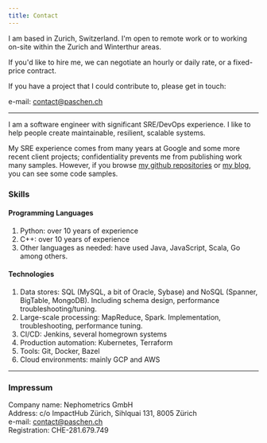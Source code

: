 ```yaml
---
title: Contact
---
```


I am based in Zurich, Switzerland. I'm open to remote work or to working on-site within the Zurich and Winterthur
areas.

If you'd like to hire me, we can negotiate an hourly or daily rate, or a fixed-price contract.

If you have a project that I could contribute to, please get in touch:

e-mail: [contact@paschen.ch](mailto:contact@paschen.ch)

<hr />

I am a software engineer with significant SRE/DevOps experience. I like to help
people create maintainable, resilient, scalable systems.

My SRE experience comes from many years at Google and some more recent client projects;
confidentiality prevents me from publishing work many samples. However, if you browse
[my github repositories](https://github.com/kpaschen) or [my blog](blog), you can see some
code samples.


<h3>Skills</h3>
<h4>Programming Languages</h4>

<ol>
<li>Python: over 10 years of experience
<li>C++: over 10 years of experience
<li>Other languages as needed: have used Java, JavaScript, Scala, Go among others.
</ol>

<h4>Technologies</h4>

<ol>
<li> Data stores: SQL (MySQL, a bit of Oracle, Sybase) and NoSQL (Spanner, BigTable, MongoDB). Including schema design, performance troubleshooting/tuning.
<li> Large-scale processing: MapReduce, Spark. Implementation, troubleshooting, performance tuning.
<li> CI/CD: Jenkins, several homegrown systems
<li> Production automation: Kubernetes, Terraform
<li> Tools: Git, Docker, Bazel
<li> Cloud environments: mainly GCP and AWS
</ol>

<hr />
<h3>Impressum</h3>

Company name: Nephometrics GmbH <br />
Address: c/o ImpactHub Z&uuml;rich, Sihlquai 131, 8005 Z&uuml;rich <br />
e-mail: [contact@paschen.ch](mailto:contact@paschen.ch) <br />
Registration: CHE-281.679.749


